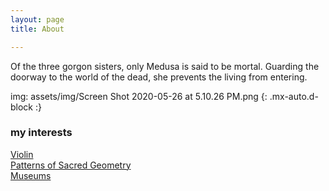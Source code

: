 ```yaml
---
layout: page
title: About

---
```


Of the three gorgon sisters, only Medusa is said to be mortal. Guarding the doorway to the world of the dead, she prevents the living from entering.

img: assets/img/Screen Shot 2020-05-26 at 5.10.26 PM.png {: .mx-auto.d-block :}


### my interests
 [Violin](https://www.youtube.com/watch?v=OF9fneQ50Us&t=18s)  
 [Patterns of Sacred Geometry](https://www.youtube.com/watch?v=Mynr7uik5-0)  
[Museums](https://www.metmuseum.org/exhibitions/current-exhibitions)  
